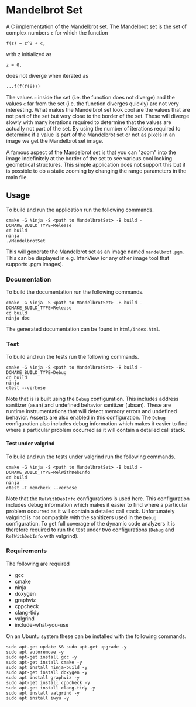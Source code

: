 # Mandelbrot Set

A C implementation of the Mandelbrot set. The Mandelbrot set is the set of complex numbers `c` for
which the function

```
f(z) = z^2 + c,
```

with z initialized as

```
z = 0,
```

does not diverge when iterated as

```
...f(f(f(0)))
```

The values `c` inside the set (i.e. the function does not diverge) and the values `c` far from the
set (i.e. the function diverges quickly) are not very interesting. What makes the Mandelbrot set
look cool are the values that are not part of the set but very close to the border of the set. These
will diverge slowly with many iterations required to determine that the values are actually not
part of the set. By using the number of iterations required to determine if a value is part of the
Mandelbrot set or not as pixels in an image we get the Mandelbrot set image.

A famous aspect of the Mandelbrot set is that you can "zoom" into the image indefinitely at the
border of the set to see various cool looking geometrical structures. This simple application does
not support this but it is possible to do a static zooming by changing the range parameters in the
main file.

## Usage

To build and run the application run the following commands.

```
cmake -G Ninja -S <path to MandelbrotSet> -B build -DCMAKE_BUILD_TYPE=Release
cd build
ninja
./MandelbrotSet
```

This will generate the Mandelbrot set as an image named `mandelbrot.pgm`. This can be displayed in
e.g. IrfanView (or any other image tool that supports .pgm images).

### Documentation

To build the documentation run the following commands.

```
cmake -G Ninja -S <path to MandelbrotSet> -B build -DCMAKE_BUILD_TYPE=Release
cd build
ninja doc
```

The generated documentation can be found in `html/index.html`.

### Test

To build and run the tests run the following commands.

```
cmake -G Ninja -S <path to MandelbrotSet> -B build -DCMAKE_BUILD_TYPE=Debug
cd build
ninja
ctest --verbose
```

Note that is is built using the `Debug` configuration. This includes address sanitizer (asan) and
undefined behavior sanitizer (ubsan). These are runtime instrumentations that will detect memory
errors and undefined behavior. Asserts are also enabled in this configuration. The `Debug`
configuration also includes debug information which makes it easier to find where a particular
problem occurred as it will contain a detailed call stack.

#### Test under valgrind

To build and run the tests under valgrind run the following commands.

```
cmake -G Ninja -S <path to MandelbrotSet> -B build -DCMAKE_BUILD_TYPE=RelWithDebInfo
cd build
ninja
ctest -T memcheck --verbose
```

Note that the `RelWithDebInfo` configurations is used here. This configuration includes debug
information which makes it easier to find where a particular problem occurred as it will contain a
detailed call stack. Unfortunately valgrind is not compatible with the sanitizers used in the
`Debug` configuration. To get full coverage of the dynamic code analyzers it is therefore required
to run the test under two configurations (`Debug` and `RelWithDebInfo` with valgrind).

### Requirements

The following are required

* gcc
* cmake
* ninja
* doxygen
* graphviz
* cppcheck
* clang-tidy
* valgrind
* include-what-you-use

On an Ubuntu system these can be installed with the following commands.

```
sudo apt-get update && sudo apt-get upgrade -y
sudo apt autoremove -y
sudo apt-get install gcc -y
sudo apt-get install cmake -y
sudo apt install ninja-build -y
sudo apt-get install doxygen -y
sudo apt install graphviz -y
sudo apt-get install cppcheck -y
sudo apt-get install clang-tidy -y
sudo apt install valgrind -y
sudo apt install iwyu -y
```
